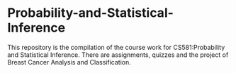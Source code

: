 # Probability-and-Statistical-Inference

This repository is the compilation of the course work for CS581:Probability and Statistical Inference. There are assignments, quizzes and the project of Breast Cancer Analysis and Classification.  
